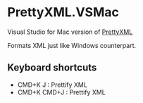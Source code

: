 # PrettyXML.VSMac

Visual Studio for Mac version of [PrettyXML](https://github.com/pmahend1/PrettyXML)

Formats XML just like Windows counterpart.


## Keyboard shortcuts

- CMD+K J : Prettify XML
- CMD+K CMD+J : Prettify XML


